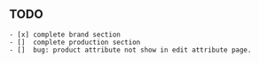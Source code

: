 ## TODO
    - [x] complete brand section
    - []  complete production section 
    - []  bug: product attribute not show in edit attribute page.
   